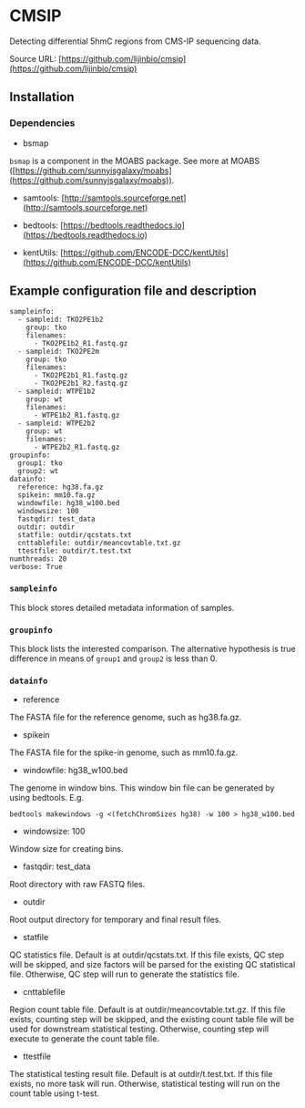 # CMSIP

Detecting differential 5hmC regions from CMS-IP sequencing data.

Source URL: [https://github.com/lijinbio/cmsip](https://github.com/lijinbio/cmsip)

## Installation

### Dependencies

- bsmap

`bsmap` is a component in the MOABS package. See more at MOABS ([https://github.com/sunnyisgalaxy/moabs](https://github.com/sunnyisgalaxy/moabs)).

- samtools: [http://samtools.sourceforge.net](http://samtools.sourceforge.net)

- bedtools: [https://bedtools.readthedocs.io](https://bedtools.readthedocs.io)

- kentUtils: [https://github.com/ENCODE-DCC/kentUtils](https://github.com/ENCODE-DCC/kentUtils)

## Example configuration file and description

```
sampleinfo:
  - sampleid: TKO2PE1b2
    group: tko
    filenames:
      - TKO2PE1b2_R1.fastq.gz
  - sampleid: TKO2PE2m
    group: tko
    filenames:
      - TKO2PE2b1_R1.fastq.gz
      - TKO2PE2b1_R2.fastq.gz
  - sampleid: WTPE1b2
    group: wt
    filenames:
      - WTPE1b2_R1.fastq.gz
  - sampleid: WTPE2b2
    group: wt
    filenames:
      - WTPE2b2_R1.fastq.gz
groupinfo:
  group1: tko
  group2: wt
datainfo:
  reference: hg38.fa.gz
  spikein: mm10.fa.gz
  windowfile: hg38_w100.bed
  windowsize: 100
  fastqdir: test_data
  outdir: outdir
  statfile: outdir/qcstats.txt
  cnttablefile: outdir/meancovtable.txt.gz
  ttestfile: outdir/t.test.txt
numthreads: 20
verbose: True
```

### `sampleinfo`

This block stores detailed metadata information of samples.

### `groupinfo`

This block lists the interested comparison.  The alternative hypothesis is true difference in means of `group1` and `group2` is less than 0.

### `datainfo`

- reference

The FASTA file for the reference genome, such as hg38.fa.gz.

- spikein

The FASTA file for the spike-in genome, such as mm10.fa.gz.

- windowfile: hg38_w100.bed

The genome in window bins. This window bin file can be generated by using bedtools. E.g.

```
bedtools makewindows -g <(fetchChromSizes hg38) -w 100 > hg38_w100.bed
```

- windowsize: 100

Window size for creating bins.

- fastqdir: test_data

Root directory with raw FASTQ files.

-  outdir

Root output directory for temporary and final result files.

- statfile

QC statistics file. Default is at outdir/qcstats.txt. If this file exists, QC step will be skipped, and size factors will be parsed for the existing QC statistical file. Otherwise, QC step will run to generate the statistics file.

- cnttablefile

Region count table file. Default is at outdir/meancovtable.txt.gz. If this file exists, counting step will be skipped, and the existing count table file will be used for downstream statistical testing. Otherwise, counting step will execute to generate the count table file.

- ttestfile

The statistical testing result file. Default is at outdir/t.test.txt. If this file exists, no more task will run. Otherwise, statistical testing will run on the count table using t-test.


